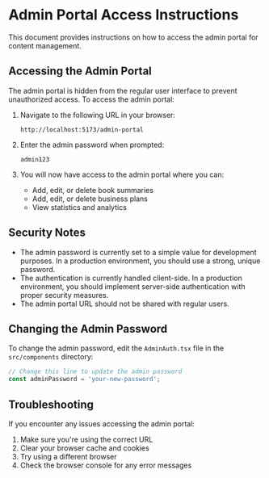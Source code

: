 # Admin Portal Access Instructions

This document provides instructions on how to access the admin portal for content management.

## Accessing the Admin Portal

The admin portal is hidden from the regular user interface to prevent unauthorized access. To access the admin portal:

1. Navigate to the following URL in your browser:
   ```
   http://localhost:5173/admin-portal
   ```

2. Enter the admin password when prompted:
   ```
   admin123
   ```

3. You will now have access to the admin portal where you can:
   - Add, edit, or delete book summaries
   - Add, edit, or delete business plans
   - View statistics and analytics

## Security Notes

- The admin password is currently set to a simple value for development purposes. In a production environment, you should use a strong, unique password.
- The authentication is currently handled client-side. In a production environment, you should implement server-side authentication with proper security measures.
- The admin portal URL should not be shared with regular users.

## Changing the Admin Password

To change the admin password, edit the `AdminAuth.tsx` file in the `src/components` directory:

```typescript
// Change this line to update the admin password
const adminPassword = 'your-new-password';
```

## Troubleshooting

If you encounter any issues accessing the admin portal:

1. Make sure you're using the correct URL
2. Clear your browser cache and cookies
3. Try using a different browser
4. Check the browser console for any error messages

